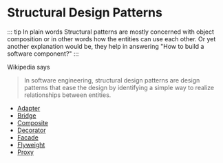 # Structural Design Patterns


::: tip In plain words
Structural patterns are mostly concerned with object composition or in other words how the entities can use each other. Or yet another explanation would be, they help in answering "How to build a software component?"
:::

Wikipedia says
> In software engineering, structural design patterns are design patterns that ease the design by identifying a simple way to realize relationships between entities.

 * [Adapter](/structural-design-patterns/adapter/)
 * [Bridge](/structural-design-patterns/bridge/)
 * [Composite](/structural-design-patterns/composite/)
 * [Decorator](/structural-design-patterns/decorator/)
 * [Facade](/structural-design-patterns/facade/)
 * [Flyweight](/structural-design-patterns/flyweight/)
 * [Proxy](/structural-design-patterns/proxy/)